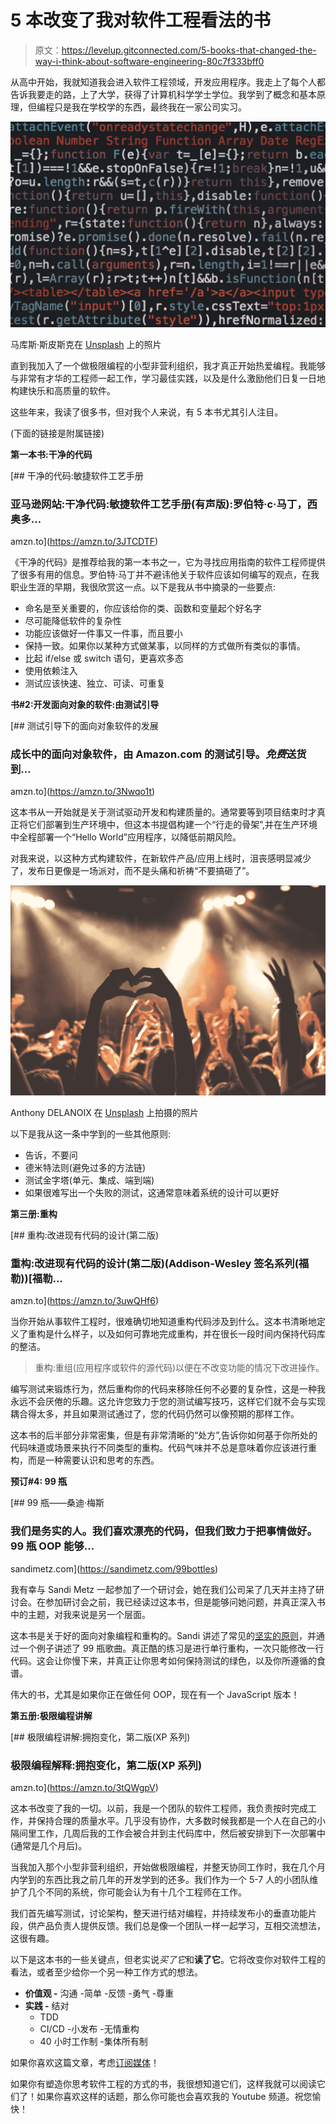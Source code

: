 # 5 本改变了我对软件工程看法的书

> 原文：<https://levelup.gitconnected.com/5-books-that-changed-the-way-i-think-about-software-engineering-80c7f333bff0>

从高中开始，我就知道我会进入软件工程领域，开发应用程序。我走上了每个人都告诉我要走的路，上了大学，获得了计算机科学学士学位。我学到了概念和基本原理，但编程只是我在学校学的东西，最终我在一家公司实习。

![](img/79e51fe502ea8045c813736cfb271234.png)

马库斯·斯皮斯克在 [Unsplash](https://unsplash.com?utm_source=medium&utm_medium=referral) 上的照片

直到我加入了一个做极限编程的小型非营利组织，我才真正开始热爱编程。我能够与非常有才华的工程师一起工作，学习最佳实践，以及是什么激励他们日复一日地构建快乐和高质量的软件。

这些年来，我读了很多书，但对我个人来说，有 5 本书尤其引人注目。

(下面的链接是附属链接)

**第一本书:干净的代码**

[](https://amzn.to/3JTCDTF) [## 干净的代码:敏捷软件工艺手册

### 亚马逊网站:干净代码:敏捷软件工艺手册(有声版):罗伯特·c·马丁，西奥多…

amzn.to](https://amzn.to/3JTCDTF) 

《干净的代码》是推荐给我的第一本书之一，它为寻找应用指南的软件工程师提供了很多有用的信息。罗伯特·马丁并不避讳他关于软件应该如何编写的观点，在我职业生涯的早期，我很欣赏这一点。以下是我从书中摘录的一些要点:

*   命名是至关重要的，你应该给你的类、函数和变量起个好名字
*   尽可能降低软件的复杂性
*   功能应该做好一件事又一件事，而且要小
*   保持一致。如果你以某种方式做某事，以同样的方式做所有类似的事情。
*   比起 if/else 或 switch 语句，更喜欢多态
*   使用依赖注入
*   测试应该快速、独立、可读、可重复

**书#2:开发面向对象的软件:由测试引导**

[](https://amzn.to/3Nwqo1t) [## 测试引导下的面向对象软件的发展

### 成长中的面向对象软件，由 Amazon.com 的测试引导。*免费*送货到…

amzn.to](https://amzn.to/3Nwqo1t) 

这本书从一开始就是关于测试驱动开发和构建质量的。通常要等到项目结束时才真正将它们部署到生产环境中，但这本书提倡构建一个“行走的骨架”,并在生产环境中全程部署一个“Hello World”应用程序，以降低前期风险。

对我来说，以这种方式构建软件，在新软件产品/应用上线时，沮丧感明显减少了，发布日更像是一场派对，而不是头痛和祈祷“不要搞砸了”。

![](img/cbd38086b512f8674ec9adf2c7006277.png)

Anthony DELANOIX 在 [Unsplash](https://unsplash.com?utm_source=medium&utm_medium=referral) 上拍摄的照片

以下是我从这一条中学到的一些其他原则:

*   告诉，不要问
*   德米特法则(避免过多的方法链)
*   测试金字塔(单元、集成、端到端)
*   如果很难写出一个失败的测试，这通常意味着系统的设计可以更好

**第三册:重构**

[](https://amzn.to/3uwQHf6) [## 重构:改进现有代码的设计(第二版)

### 重构:改进现有代码的设计(第二版)(Addison-Wesley 签名系列(福勒))[福勒…

amzn.to](https://amzn.to/3uwQHf6) 

当你开始从事软件工程时，很难确切地知道重构代码涉及到什么。这本书清晰地定义了重构是什么样子，以及如何可靠地完成重构，并在很长一段时间内保持代码库的整洁。

> 重构:重组(应用程序或软件的源代码)以便在不改变功能的情况下改进操作。

编写测试来锻炼行为，然后重构你的代码来移除任何不必要的复杂性，这是一种我永远不会厌倦的乐趣。这允许您致力于您的测试编写技巧，这样它们就不会与实现耦合得太多，并且如果测试通过了，您的代码仍然可以像预期的那样工作。

这本书的后半部分非常密集，但是有非常清晰的“处方”,告诉你如何基于你所处的代码味道或场景来执行不同类型的重构。代码气味并不总是意味着你应该进行重构，而是一种需要认识和思考的东西。

**预订#4: 99 瓶**

[](https://sandimetz.com/99bottles) [## 99 瓶——桑迪·梅斯

### 我们是务实的人。我们喜欢漂亮的代码，但我们致力于把事情做好。99 瓶 OOP 能够…

sandimetz.com](https://sandimetz.com/99bottles) 

我有幸与 Sandi Metz 一起参加了一个研讨会，她在我们公司呆了几天并主持了研讨会。在参加研讨会之前，我已经读过这本书，但是能够问她问题，并真正深入书中的主题，对我来说是另一个层面。

这本书是关于好的面向对象编程和重构的。Sandi 讲述了常见的[坚实的原则](https://en.wikipedia.org/wiki/SOLID)，并通过一个例子讲述了 99 瓶歌曲。真正酷的练习是进行单行重构，一次只能修改一行代码。这会让你慢下来，并真正让你思考如何保持测试的绿色，以及你所遵循的食谱。

伟大的书，尤其是如果你正在做任何 OOP，现在有一个 JavaScript 版本！

**第五册:极限编程讲解**

[](https://amzn.to/3tQWgpV) [## 极限编程讲解:拥抱变化，第二版(XP 系列)

### 极限编程解释:拥抱变化，第二版(XP 系列)

amzn.to](https://amzn.to/3tQWgpV) 

这本书改变了我的一切。以前，我是一个团队的软件工程师，我负责按时完成工作，并保持合理的质量水平。几乎没有协作，大多数时候我都是一个人在自己的小隔间里工作，几周后我的工作会被合并到主代码库中，然后被安排到下一次部署中(通常是几个月后)。

当我加入那个小型非营利组织，开始做极限编程，并整天协同工作时，我在几个月内学到的东西比我之前几年的开发学到的还多。我们作为一个 5-7 人的小团队维护了几个不同的系统，你可能会认为有十几个工程师在工作。

我们首先编写测试，讨论架构，整天进行结对编程，并持续发布小的垂直功能片段，供产品负责人提供反馈。我们总是像一个团队一样一起学习，互相交流想法，这很有趣。

以下是这本书的一些关键点，但老实说*买了它*和**读了它**。它将改变你对软件工程的看法，或者至少给你一个另一种工作方式的想法。

*   **价值观
    -** 沟通
    -简单
    -反馈
    -勇气
    -尊重
*   **实践
    -** 结对
    - TDD
    - CI/CD
    -小发布
    -无情重构
    - 40 小时工作制
    -集体所有制

如果你喜欢这篇文章，考虑[订阅媒体](https://medium.com/@ascourter/membership)！

如果你有塑造你思考软件工程的方式的书，我很想知道它们，这样我就可以阅读它们了！如果你喜欢这样的话题，那么你可能也会喜欢我的 Youtube 频道。祝您愉快！